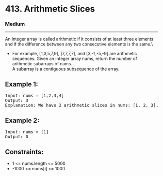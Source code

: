 # 413. Arithmetic Slices

### Medium

---

An integer array is called arithmetic if it consists of at least three elements and if the difference between any two consecutive elements is the same.\

- For example, [1,3,5,7,9], [7,7,7,7], and [3,-1,-5,-9] are arithmetic sequences.
  Given an integer array nums, return the number of arithmetic subarrays of nums.\
  A subarray is a contiguous subsequence of the array.

## Example 1:

<pre>
Input: nums = [1,2,3,4]
Output: 3
Explanation: We have 3 arithmetic slices in nums: [1, 2, 3], [2, 3, 4] and [1,2,3,4] itself.
</pre>

## Example 2:

<pre>
Input: nums = [1]
Output: 0
</pre>

## Constraints:

- 1 <= nums.length <= 5000
- -1000 <= nums[i] <= 1000
